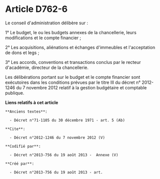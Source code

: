 # Article D762-6

Le conseil d'administration délibère sur : 

1° Le budget, le ou les budgets annexes de la chancellerie, leurs modifications et le compte financier ; 

2° Les acquisitions, aliénations et échanges d'immeubles et l'acceptation de dons et legs ; 

3° Les accords, conventions et transactions conclus par le recteur d'académie, directeur de la chancellerie. 

Les délibérations portant sur le budget et le compte financier sont exécutoires dans les conditions prévues par le titre III
du décret n° 2012-1246 du 7 novembre 2012 relatif à la gestion budgétaire et comptable publique.

**Liens relatifs à cet article**

	**Anciens textes**:

	  - Décret n°71-1105 du 30 décembre 1971 - art. 5 (Ab)

	**Cite**:

	  - Décret n°2012-1246 du 7 novembre 2012 (V)

	**Codifié par**:

	  - Décret n°2013-756 du 19 août 2013 -  Annexe (V)

	**Créé par**:

	  - Décret n°2013-756 du 19 août 2013 - art.
